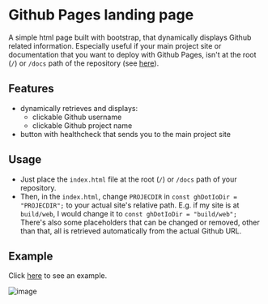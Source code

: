 # Github Pages landing page
A simple html page built with bootstrap, that dynamically displays Github related information.
Especially useful if your main project site or documentation that you want to deploy with Github Pages, isn't at the root (`/`) or `/docs` path of the repository (see [here](https://docs.github.com/en/pages/getting-started-with-github-pages/configuring-a-publishing-source-for-your-github-pages-site)).

## Features
- dynamically retrieves and displays:
  - clickable Github username
  - clickable Github project name
- button with healthcheck that sends you to the main project site

## Usage
  - Just place the `index.html` file at the root (`/`) or `/docs` path of your repository.
  - Then, in the `index.html`, change `PROJECDIR` in `const ghDotIoDir = "PROJECDIR";` to your actual site's relative path. E.g. if my site is at `build/web`, I would change it to `const ghDotIoDir = "build/web";`
There's also some placeholders that can be changed or removed, other than that, all is retrieved automatically from the actual Github URL.

## Example
Click [here](https://bl4ckswordsman.github.io/abc_app/) to see an example.

![image](https://github.com/bl4ckswordsman/github_landing_page/assets/91825788/d95f4965-07c5-400c-86b0-2efea8a0da99)
